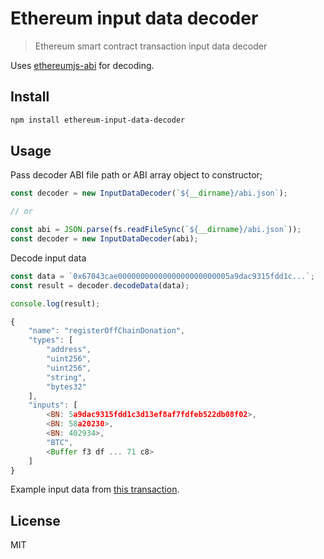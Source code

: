 # Ethereum input data decoder

> Ethereum smart contract transaction input data decoder

Uses [ethereumjs-abi](https://github.com/ethereumjs/ethereumjs-abi) for decoding.

## Install

```bash
npm install ethereum-input-data-decoder
```

## Usage

Pass decoder ABI file path or ABI array object to constructor;

```javascript
const decoder = new InputDataDecoder(`${__dirname}/abi.json`);

// or

const abi = JSON.parse(fs.readFileSync(`${__dirname}/abi.json`));
const decoder = new InputDataDecoder(abi);
```

Decode input data

```javascript
const data = `0x67043cae0000000000000000000000005a9dac9315fdd1c...`;
const result = decoder.decodeData(data);

console.log(result);
```

```js
{
    "name": "registerOffChainDonation",
    "types": [
        "address",
        "uint256",
        "uint256",
        "string",
        "bytes32"
    ],
    "inputs": [
        <BN: 5a9dac9315fdd1c3d13ef8af7fdfeb522db08f02>,
        <BN: 58a20230>,
        <BN: 402934>,
        "BTC",
        <Buffer f3 df ... 71 c8>
    ]
}
```
Example input data from [this transaction](https://etherscan.io/tx/0xa6f019f2fc916bd8df607f1c99148ebb06322999ff08bc88927fe8406acae1b2).

## License

MIT
